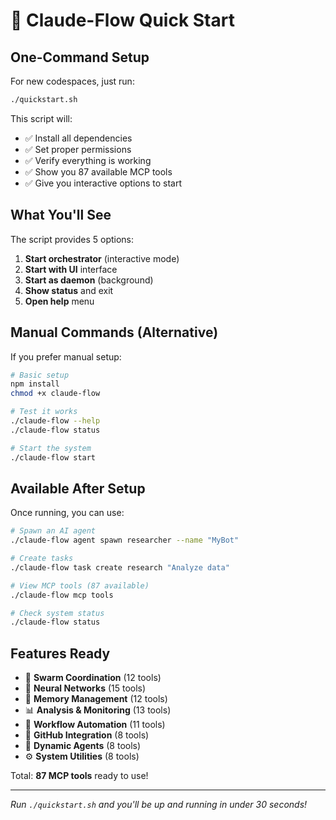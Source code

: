 # 🚀 Claude-Flow Quick Start

## One-Command Setup

For new codespaces, just run:

```bash
./quickstart.sh
```

This script will:
- ✅ Install all dependencies
- ✅ Set proper permissions
- ✅ Verify everything is working
- ✅ Show you 87 available MCP tools
- ✅ Give you interactive options to start

## What You'll See

The script provides 5 options:
1. **Start orchestrator** (interactive mode)
2. **Start with UI** interface  
3. **Start as daemon** (background)
4. **Show status** and exit
5. **Open help** menu

## Manual Commands (Alternative)

If you prefer manual setup:

```bash
# Basic setup
npm install
chmod +x claude-flow

# Test it works
./claude-flow --help
./claude-flow status

# Start the system
./claude-flow start
```

## Available After Setup

Once running, you can use:

```bash
# Spawn an AI agent
./claude-flow agent spawn researcher --name "MyBot"

# Create tasks
./claude-flow task create research "Analyze data"

# View MCP tools (87 available)
./claude-flow mcp tools

# Check system status
./claude-flow status
```

## Features Ready

- 🐝 **Swarm Coordination** (12 tools)
- 🧠 **Neural Networks** (15 tools) 
- 💾 **Memory Management** (12 tools)
- 📊 **Analysis & Monitoring** (13 tools)
- 🔧 **Workflow Automation** (11 tools)
- 🐙 **GitHub Integration** (8 tools)
- 🤖 **Dynamic Agents** (8 tools)
- ⚙️ **System Utilities** (8 tools)

Total: **87 MCP tools** ready to use!

---

*Run `./quickstart.sh` and you'll be up and running in under 30 seconds!*